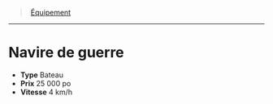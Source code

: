 ﻿---
!EquipmentItem
Type: Bateau
Price: 25 000 po
Speed: 4 km/h
Id: equipment_hd.md#navire-de-guerre
ParentLink: equipment_hd.md#Équipement
Name: Navire de guerre
ParentName: Équipement
NameLevel: 1
Attributes: {}
---
> [Équipement](hd_equipment.md)

---

# Navire de guerre

- **Type** Bateau
- **Prix** 25 000 po
- **Vitesse** 4 km/h


